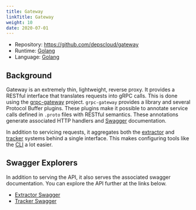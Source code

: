```yaml
---
title: Gateway
linkTitle: Gateway
weight: 10
date: 2020-07-01
---
```


* Repository: https://github.com/depscloud/gateway
* Runtime: [Golang](https://golang.org/)
* Language: [Golang](https://golang.org/)

## Background

Gateway is an extremely thin, lightweight, reverse proxy.
It provides a RESTful interface that translates requests into gRPC calls.
This is done using the [grpc-gateway](https://github.com/grpc-ecosystem/grpc-gateway) project.
`grpc-gateway` provides a library and several Protocol Buffer plugins.
These plugins make it possible to annotate service calls defined in `.proto` files with RESTful semantics.
These annotations generate associated HTTP handlers and [Swagger](https://swagger.io/) documentation.

In addition to servicing requests, it aggregates both the [extractor](/docs/services/extractor) and [tracker](/docs/services/tracker) systems behind a single interface.
This makes configuring tools like the [CLI](/docs/cli) a lot easier.

## Swagger Explorers

In addition to serving the API, it also serves the associated swagger documentation.
You can explore the API further at the links below.

* [Extractor Swagger](/docs/services/extractor/#swagger-explorer)
* [Tracker Swagger](/docs/services/tracker/#swagger-explorer)
